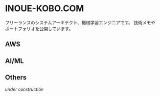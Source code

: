 # INOUE-KOBO.COM

フリーランスのシステムアーキテクト、機械学習エンジニアです。
技術メモやポートフォリオを公開しています。

## AWS

<div class="container-fluid">
  <div class="row">
    <div class="thumbnail-card" data-title="MkdocsとS3/Cloudfrontによるドキュメント公開システムの構築" data-dir="aws/mkdocs-s3-cloudfront" data-thumbnail="images/architecture.png"></div>
  </div>
</div>

## AI/ML

<div class="container-fluid">
  <div class="row">
    <div class="thumbnail-card" data-title="GCP AutoML Natural Languageのベンチマーク" data-dir="ai_ml/automl-benchmark" data-thumbnail="images/image2.png"></div>
    <div class="thumbnail-card" data-title="GANでピカチュウを描いてみる" data-dir="ai_ml/gan-pikachu" data-thumbnail="images/image8.png"></div>
    <div class="thumbnail-card" data-title="FizzBuzz問題をニューラルネットワークで解いてみる" data-dir="ai_ml/fizzbuzz-ml" data-thumbnail="images/classification-report.png"></div>
  </div>
</div>

## Others

*under construction*